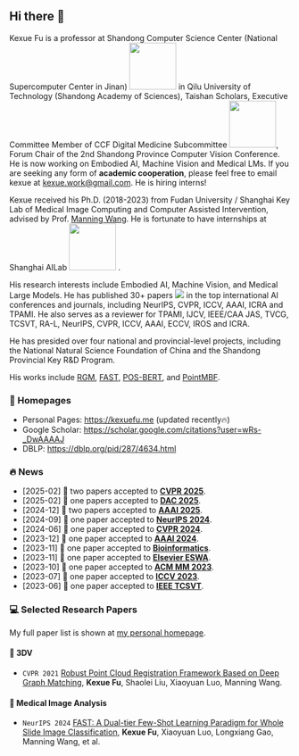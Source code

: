 ## Hi there 👋

Kexue Fu is a professor at Shandong Computer Science Center (National Supercomputer Center in Jinan) <img src='./images/nscc.png' style='width: 6em;'> in Qilu University of Technology (Shandong Academy of Sciences), Taishan Scholars, Executive Committee Member of CCF Digital Medicine Subcommittee <img src='./images/ccf.jpg' style='width: 6em;'>, Forum Chair of the 2nd Shandong Province Computer Vision Conference. He is now working on Embodied AI, Machine Vision and Medical LMs. If you are seeking any form of **academic cooperation**, please feel free to email kexue at [kexue.work@gmail.com](mailto:fukexue@fudan.edu.cn). He is hiring interns!

Kexue received his Ph.D. (2018-2023) from Fudan University / Shanghai Key Lab of Medical Image Computing and Computer Assisted Intervention, advised by Prof. [Manning Wang](https://basicmed.fudan.edu.cn/8c/ab/c28704a429227/page.htm). He is fortunate to have internships at Shanghai AILab <img src='./images/shailab.png' style='width: 6em;'> .

His research interests include Embodied AI, Machine Vision, and Medical Large Models. He has published 30+ papers <a href='https://scholar.google.com/citations?user=wRs-_DwAAAAJ'><img src="https://img.shields.io/endpoint?logo=Google%20Scholar&url=https%3A%2F%2Fraw.githubusercontent.com%2Ffukexue%2Ffukexue.github.io%2Fgoogle-scholar-stats%2Fgs_data_shieldsio.json&labelColor=f6f6f6&color=9cf&style=flat&label=citations"></a> in the top international AI conferences and journals, including NeurIPS, CVPR, ICCV, AAAI, ICRA and TPAMI. He also serves as a reviewer for TPAMI, IJCV, IEEE/CAA JAS, TVCG, TCSVT, RA-L, NeurIPS, CVPR, ICCV, AAAI, ECCV, IROS and ICRA.

He has presided over four national and provincial-level projects, including the National Natural Science Foundation of China and the Shandong Provincial Key R&D Program.

His works include [RGM](https://github.com/fukexue/RGM), [FAST](https://github.com/fukexue/FAST), [POS-BERT](https://codeocean.com/capsule/5546213/tree), and [PointMBF](https://github.com/phdymz/PointMBF).

### 📎 Homepages
- Personal Pages: https://kexuefu.me (updated recently🔥)
- Google Scholar: https://scholar.google.com/citations?user=wRs-_DwAAAAJ
- DBLP: https://dblp.org/pid/287/4634.html

### 🔥 News
- [2025-02] 🎉 two papers accepted to **[CVPR 2025](https://cvpr.thecvf.com/Conferences/2025)**.
- [2025-02] 🎉 one papers accepted to **[DAC 2025](https://www.dac.com/)**.
- [2024-12] 🎉 two papers accepted to **[AAAI 2025](https://ojs.aaai.org)**.
- [2024-09] 🎉 one paper accepted to **[NeurIPS 2024](https://arxiv.org/abs/2409.19720)**.
- [2024-06] 🎉 one paper accepted to **[CVPR 2024](https://openaccess.thecvf.com/content/CVPR2024/papers/Yang_Separate_and_Conquer_Decoupling_Co-occurrence_via_Decomposition_and_Representation_for_CVPR_2024_paper.pdf)**.
- [2023-12] 🎉 one paper accepted to **[AAAI 2024](https://ojs.aaai.org/index.php/AAAI/article/download/29338/30525)**.
- [2023-11] 🎉 one paper accepted to **[Bioinformatics](https://academic.oup.com/bioinformatics/article/39/12/btad724/7455256)**.
- [2023-11] 🎉 one paper accepted to **[Elsevier ESWA](https://www.sciencedirect.com/science/article/pii/S0957417423030658)**.
- [2023-10] 🎉 one paper accepted to **[ACM MM 2023](https://dl.acm.org/doi/abs/10.1145/3581783.3612590)**.
- [2023-07] 🎉 one paper accepted to **[ICCV 2023](https://iccv2023.thecvf.com/)**.
- [2023-06] 🎉 one paper accepted to **[IEEE TCSVT](https://ieeexplore.ieee.org/xpl/RecentIssue.jsp?punumber=76)**.

### 💻 Selected Research Papers

My full paper list is shown at [my personal homepage](https://fukexue.github.io).

#### 📸 3DV
- ``CVPR 2021`` [Robust Point Cloud Registration Framework Based on Deep Graph Matching](https://openaccess.thecvf.com/content/CVPR2021/papers/Fu_Robust_Point_Cloud_Registration_Framework_Based_on_Deep_Graph_Matching_CVPR_2021_paper.pdf), **Kexue Fu**, Shaolei Liu, Xiaoyuan Luo, Manning Wang.

#### 🏥 Medical Image Analysis
- ``NeurIPS 2024`` [FAST: A Dual-tier Few-Shot Learning Paradigm for Whole Slide Image Classification](https://arxiv.org/pdf/2409.19720), **Kexue Fu**, Xiaoyuan Luo, Longxiang Gao, Manning Wang, et al.